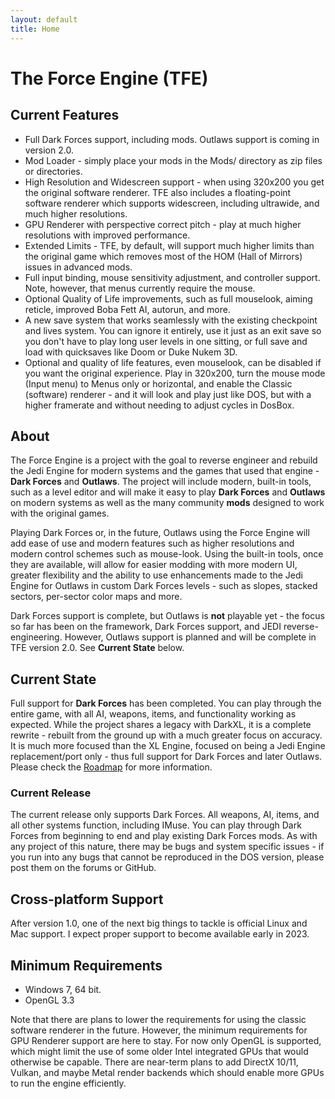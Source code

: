 ```yaml
---
layout: default
title: Home
---
```


# The Force Engine (TFE)

## Current Features
* Full Dark Forces support, including mods. Outlaws support is coming in version 2.0.
* Mod Loader - simply place your mods in the Mods/ directory as zip files or directories.
* High Resolution and Widescreen support - when using 320x200 you get the original software renderer. TFE also includes a floating-point software renderer which supports widescreen, including ultrawide, and much higher resolutions.
* GPU Renderer with perspective correct pitch - play at much higher resolutions with improved performance.
* Extended Limits - TFE, by default, will support much higher limits than the original game which removes most of the HOM (Hall of Mirrors) issues in advanced mods.
* Full input binding, mouse sensitivity adjustment, and controller support. Note, however, that menus currently require the mouse.
* Optional Quality of Life improvements, such as full mouselook, aiming reticle, improved Boba Fett AI, autorun, and more.
* A new save system that works seamlessly with the existing checkpoint and lives system. You can ignore it entirely, use it just as an exit save so you don't have to play long user levels in one sitting, or full save and load with quicksaves like Doom or Duke Nukem 3D.
* Optional and quality of life features, even mouselook, can be disabled if you want the original experience. Play in 320x200, turn the mouse mode (Input menu) to Menus only or horizontal, and enable the Classic (software) renderer - and it will look and play just like DOS, but with a higher framerate and without needing to adjust cycles in DosBox.

## About
The Force Engine is a project with the goal to reverse engineer and rebuild the Jedi Engine for modern systems and the games that used that engine - **Dark Forces** and **Outlaws**. The project will include modern, built-in tools, such as a level editor and will make it easy to play **Dark Forces** and **Outlaws** on modern systems as well as the many community **mods** designed to work with the original games.

Playing Dark Forces or, in the future, Outlaws using the Force Engine will add ease of use and modern features such as higher resolutions and modern control schemes such as mouse-look. Using the built-in tools, once they are available, will allow for easier modding with more modern UI, greater flexibility and the ability to use enhancements made to the Jedi Engine for Outlaws in custom Dark Forces levels - such as slopes, stacked sectors, per-sector color maps and more.

Dark Forces support is complete, but Outlaws is **not** playable yet - the focus so far has been on the framework, Dark Forces support, and JEDI reverse-engineering. However, Outlaws support is planned and will be complete in TFE version 2.0. See **Current State** below.

## Current State
Full support for **Dark Forces** has been completed. You can play through the entire game, with all AI, weapons, items, and functionality working as expected. While the project shares a legacy with DarkXL, it is a complete rewrite - rebuilt from the ground up with a much greater focus on accuracy. It is much more focused than the XL Engine, focused on being a Jedi Engine replacement/port only - thus full support for Dark Forces and later Outlaws. Please check the [Roadmap](Roadmap.md) for more information.

### Current Release
The current release only supports Dark Forces. All weapons, AI, items, and all other systems function, including IMuse. You can play through Dark Forces from beginning to end and play existing Dark Forces mods. As with any project of this nature, there may be bugs and system specific issues - if you run into any bugs that cannot be reproduced in the DOS version, please post them on the forums or GitHub.

## Cross-platform Support
After version 1.0, one of the next big things to tackle is official Linux and Mac support. I expect proper support to become available early in 2023.

## Minimum Requirements
* Windows 7, 64 bit.
* OpenGL 3.3

Note that there are plans to lower the requirements for using the classic software renderer in the future. However, the minimum requirements for GPU Renderer support are here to stay. For now only OpenGL is supported, which might limit the use of some older Intel integrated GPUs that would otherwise be capable. There are near-term plans to add DirectX 10/11, Vulkan, and maybe Metal render backends which should enable more GPUs to run the engine efficiently.
